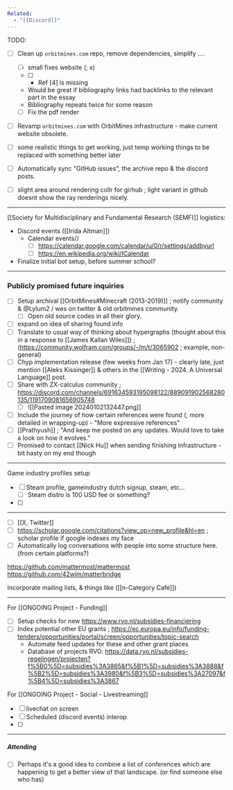 ```yaml
---
Related:
  - "[[Discord]]"
---
```

TODO:
- [ ] Clean up `orbitmines.com` repo, remove dependencies, simplify ....
	- [ ] small fixes website (; x)
	- [ ] * Ref [4] is missing 
	* Would be great if bibliography links had backlinks to the relevant part in the essay 
	* Bibliography repeats twice for some reason
	- [ ] Fix the pdf render
- [ ] Revamp `orbitmines.com` with OrbitMines infrastructure - make current website obsolete.
- [ ] some realistic things to get working, just temp working things to be replaced with something better later
- [ ] Automatically sync "GitHub issues", the archive repo & the discord posts.

- [ ] slight area around rendering collr for girhub ; light variant in github doesnt show the ray renderings nicely.

---
[[Society for Multidisciplinary and Fundamental Research (SEMF)]] logistics:
- Discord events ([[Irida Altman]])
	- Calendar events//
		- [ ] https://calendar.google.com/calendar/u/0/r/settings/addbyurl
		- [ ] https://en.wikipedia.org/wiki/ICalendar

- Finalize initial bot setup, before summer school?

---

### Publicly promised future inquiries  
- [ ] Setup archival [[OrbitMines#Minecraft (2013-2019)]] ; notify community & @Lylum2 / wes on twitter & old orbitmines community.  
  - [ ] Open old source codes in all their glory.  
- [ ] expand on idea of sharing found info
- [ ] Translate to usual way of thinking about hypergraphs (thought about this in a response to [[James Kallan Wiles]]) ; (https://community.wolfram.com/groups/-/m/t/3065902 ; example, non-general)
- [ ] Chyp implementation release (few weeks from Jan 17) - clearly late, just mention [[Aleks Kissinger]] & others in the [[Writing - 2024. A Universal Language]] post.
- [ ] Share with ZX-calculus community ; https://discord.com/channels/691634593195098122/889091902568280135/1191709081656905748
	- [ ] ![[Pasted image 20240102132447.png]]
- [ ] Include the journey of how certain references were found (; more detailed in wrapping-up)  - "More expressive references"
- [ ] [[Prathyush]] ; "And keep me posted on any updates. Would love to take a look on how it evolves."
- [ ] Promised to contact [[Nick Hu]] when sending finishing infrastructure - bit hasty on my end though

---

Game industry profiles setup
- [ ] Steam profile, gameindustry dutch signup, steam, etc...
	- [ ] Steam distro is 100 USD fee or something?

- [ ] 


---

- [ ] [[X, Twitter]]
- [ ] https://scholar.google.com/citations?view_op=new_profile&hl=en  ; scholar profile if google indexes my face
- [ ] Automatically log conversations with people into some structure here. (from certain platforms?)

https://github.com/mattermost/mattermost
https://github.com/42wim/matterbridge

Incorporate mailing lists, & things like ([[n-Category Café]])

---
For [[ONGOING Project - Funding]]
- [ ] Setup checks for new https://www.rvo.nl/subsidies-financiering  
- [ ] Index potential other EU grants ; https://ec.europa.eu/info/funding-tenders/opportunities/portal/screen/opportunities/topic-search  
  - Automate feed updates for these and other grant places
  - Database of projects RVO: https://data.rvo.nl/subsidies-regelingen/projecten?f%5B0%5D=subsidies%3A3865&f%5B1%5D=subsidies%3A3888&f%5B2%5D=subsidies%3A3980&f%5B3%5D=subsidies%3A27097&f%5B4%5D=subsidies%3A3867  

For [[ONGOING Project - Social - Livestreaming]]
- [ ] livechat on screen
- [ ] Scheduled (discord events) interop
- [ ] 

---

##### Attending  
- [ ] Perhaps it's a good idea to combine a list of conferences which are happening to get a better view of that landscape. (or find someone else who has)  

